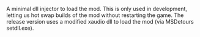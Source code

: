 A minimal dll injector to load the mod. This is only used in development, letting us hot swap builds of the mod without restarting the game. The release version uses a modified xaudio dll to load the mod (via MSDetours setdll.exe).